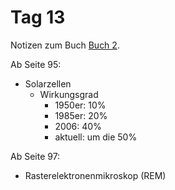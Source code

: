 # Tag 13

Notizen zum Buch [Buch 2](../Buch2.md).

Ab Seite 95:
* Solarzellen
  - Wirkungsgrad
    - 1950er: 10%
    - 1985er: 20%
    - 2006: 40%
    - aktuell: um die 50%

Ab Seite 97:
* Rasterelektronenmikroskop (REM)
